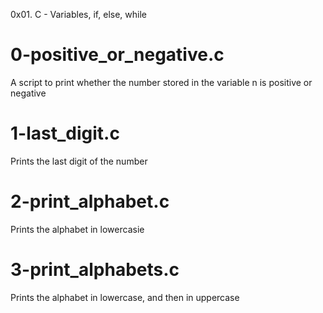 0x01. C - Variables, if, else, while

# 0-positive_or_negative.c
A script to print whether the number stored in the variable n is positive or negative

# 1-last_digit.c
Prints the last digit of the number

# 2-print_alphabet.c
Prints the alphabet in lowercasie

# 3-print_alphabets.c
Prints the alphabet in lowercase, and then in uppercase
